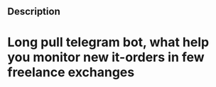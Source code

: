 ## Description 
# Long pull telegram bot, what help you monitor new it-orders in few freelance exchanges

